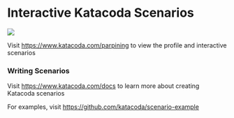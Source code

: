 # Interactive Katacoda Scenarios

[![](http://shields.katacoda.com/katacoda/parpining/count.svg)](https://www.katacoda.com/parpining "Get your profile on Katacoda.com")

Visit https://www.katacoda.com/parpining to view the profile and interactive scenarios

### Writing Scenarios
Visit https://www.katacoda.com/docs to learn more about creating Katacoda scenarios

For examples, visit https://github.com/katacoda/scenario-example
